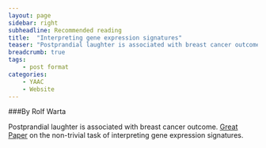 ```yaml
---
layout: page
sidebar: right
subheadline: Recommended reading
title:  "Interpreting gene expression signatures"
teaser: "Postprandial laughter is associated with breast cancer outcome."
breadcrumb: true
tags:
    - post format
categories:
    - YAAC
    - Website
---
```




###By Rolf Warta   

Postprandial laughter is associated with breast cancer outcome. <a href="http://journals.plos.org/ploscompbiol/article?id=10.1371/journal.pcbi.1002240" target="_blank">Great Paper</a> on the non-trivial task of interpreting gene expression signatures.

